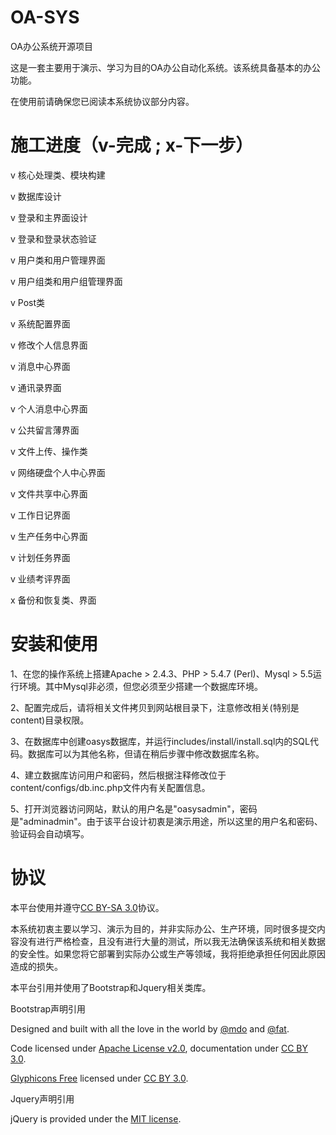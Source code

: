 OA-SYS
======

<p>OA办公系统开源项目</p>
<p>这是一套主要用于演示、学习为目的OA办公自动化系统。该系统具备基本的办公功能。</p>
<p>在使用前请确保您已阅读本系统协议部分内容。</p>

施工进度（v-完成 ; x-下一步）
======
v 核心处理类、模块构建

v 数据库设计

v 登录和主界面设计

v 登录和登录状态验证

v 用户类和用户管理界面

v 用户组类和用户组管理界面

v Post类

v 系统配置界面

v 修改个人信息界面

v 消息中心界面

v 通讯录界面

v 个人消息中心界面

v 公共留言薄界面

v 文件上传、操作类

v 网络硬盘个人中心界面

v 文件共享中心界面

v 工作日记界面

v 生产任务中心界面

v 计划任务界面

v 业绩考评界面

x 备份和恢复类、界面


安装和使用
======

<p>1、在您的操作系统上搭建Apache > 2.4.3、PHP > 5.4.7 (Perl)、Mysql > 5.5运行环境。其中Mysql非必须，但您必须至少搭建一个数据库环境。</p>
<p>2、配置完成后，请将相关文件拷贝到网站根目录下，注意修改相关(特别是content)目录权限。</p>
<p>3、在数据库中创建oasys数据库，并运行includes/install/install.sql内的SQL代码。数据库可以为其他名称，但请在稍后步骤中修改数据库名称。</p>
<p>4、建立数据库访问用户和密码，然后根据注释修改位于content/configs/db.inc.php文件内有关配置信息。</p>
<p>5、打开浏览器访问网站，默认的用户名是"oasysadmin"，密码是"adminadmin"。由于该平台设计初衷是演示用途，所以这里的用户名和密码、验证码会自动填写。</p>


协议
======
<p>本平台使用并遵守<a href="http://zh.wikipedia.org/wiki/Wikipedia:CC">CC BY-SA 3.0</a>协议。</p>
<p>本系统初衷主要以学习、演示为目的，并非实际办公、生产环境，同时很多提交内容没有进行严格检查，且没有进行大量的测试，所以我无法确保该系统和相关数据的安全性。如果您将它部署到实际办公或生产等领域，我将拒绝承担任何因此原因造成的损失。</p>
<p>本平台引用并使用了Bootstrap和Jquery相关类库。</p>
<p>Bootstrap声明引用</p>
<p>Designed and built with all the love in the world by <a href="http://twitter.com/mdo" target="_blank">@mdo</a> and <a href="http://twitter.com/fat" target="_blank">@fat</a>.</p>
<p>Code licensed under <a href="http://www.apache.org/licenses/LICENSE-2.0" target="_blank">Apache License v2.0</a>, documentation under <a href="http://creativecommons.org/licenses/by/3.0/">CC BY 3.0</a>.</p>
<p><a href="http://glyphicons.com">Glyphicons Free</a> licensed under <a href="http://creativecommons.org/licenses/by/3.0/">CC BY 3.0</a>.</p>
<p>Jquery声明引用</p>
<p>jQuery is provided under the <a href="http://jquery.org/license/">MIT license</a>.</p>